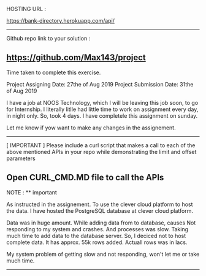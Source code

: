 HOSTING URL :  

https://bank-directory.herokuapp.com/api/

-----------------------------------------------------------------------------------------------
Github repo link to your solution :

https://github.com/Max143/project
-----------------------------------------------------------------------------------------------
Time taken to complete this exercise.

Project Assigning Date: 27the of Aug 2019
Project Submission Date: 31the of Aug 2019

I have a job at NOOS Technology, which I will be leaving this job soon, to go for Internship. 
I literally litlle had little time to work on assignment every day, in night only. So, took 4 days.
I have completele this assignment on sunday. 

Let me know if yow want to make any changes in the assignement.

-----------------------------------------------------------------------------------------------
[ IMPORTANT ] Please include a curl script that makes a call to each of the above mentioned APIs in your repo while demonstrating the limit and offset parameters

Open CURL_CMD.MD file to call the APIs
-------------------------------------------------------------------------------------------------


NOTE : ** important

As instructed in the assignement. To use the clever cloud platform to host the data. 
I have hosted the PostgreSQL database at clever cloud platform.

Data was in huge amount. While adding data from to database, causes Not responding to my system and crashes.
And processes was slow. Taking much time to add data to the database server. 
So, I deciced not to host complete data. It has approx. 55k rows added. Actuall rows was in lacs. 

My system problem of getting slow and not responding, won't let me or take much time.

-----------------------------------------------------------------------------------------------------
